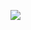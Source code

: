 <a href="https://github.com/anuraghazra/github-readme-stats"> <img src="https://github-readme-stats.vercel.app/api/top-langs/?username=D3r3k23&theme=gruvbox" /> </a>
